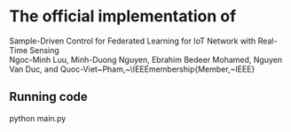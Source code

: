 # The official implementation of 
Sample-Driven Control for Federated Learning for IoT Network with Real-Time Sensing \
Ngoc-Minh Luu, Minh-Duong Nguyen, Ebrahim Bedeer Mohamed, Nguyen Van Duc, and Quoc-Viet~Pham,~\IEEEmembership{Member,~IEEE}

## Running code
python main.py 
